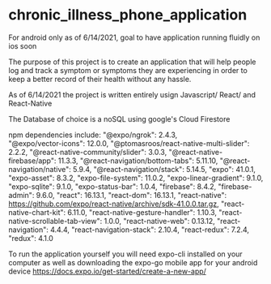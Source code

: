 # chronic_illness_phone_application 

For android only as of 6/14/2021, goal to have application running fluidly on ios soon

The purpose of this project is to create an application that will help people log and track a symptom or symptoms they are experiencing
in order to keep a better record of their health without any hassle.

As of 6/14/2021 the project is written entirely usign Javascript/ React/ and React-Native

The Database of choice is a noSQL using google's Cloud Firestore

npm dependencies include:
"@expo/ngrok": 2.4.3,                                                                                                                                                                                                             
"@expo/vector-icons": 12.0.0,
"@ptomasroos/react-native-multi-slider": 2.2.2, 
"@react-native-community/slider": 3.0.3, 
"@react-native-firebase/app": 11.3.3,
"@react-navigation/bottom-tabs": 5.11.10,
"@react-navigation/native": 5.9.4,
"@react-navigation/stack": 5.14.5,
"expo": 41.0.1,
"expo-asset": 8.3.2,
"expo-file-system": 11.0.2,
"expo-linear-gradient": 9.1.0,
"expo-sqlite": 9.1.0,
"expo-status-bar": 1.0.4,
"firebase": 8.4.2,
"firebase-admin": 9.6.0,
"react": 16.13.1,
"react-dom": 16.13.1,
"react-native": https://github.com/expo/react-native/archive/sdk-41.0.0.tar.gz,
"react-native-chart-kit": 6.11.0,
"react-native-gesture-handler": 1.10.3,
"react-native-scrollable-tab-view": 1.0.0,
"react-native-web": 0.13.12,
"react-navigation": 4.4.4,
"react-navigation-stack": 2.10.4,
"react-redux": 7.2.4,
"redux": 4.1.0
    
To run the application yourself you will need expo-cli installed on your computer as well as downloading the expo-go mobile app for your android device
https://docs.expo.io/get-started/create-a-new-app/




